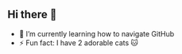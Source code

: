 ## Hi there 👋

- 🌱 I’m currently learning how to navigate GitHub
- ⚡ Fun fact: I have 2 adorable cats 🐱
